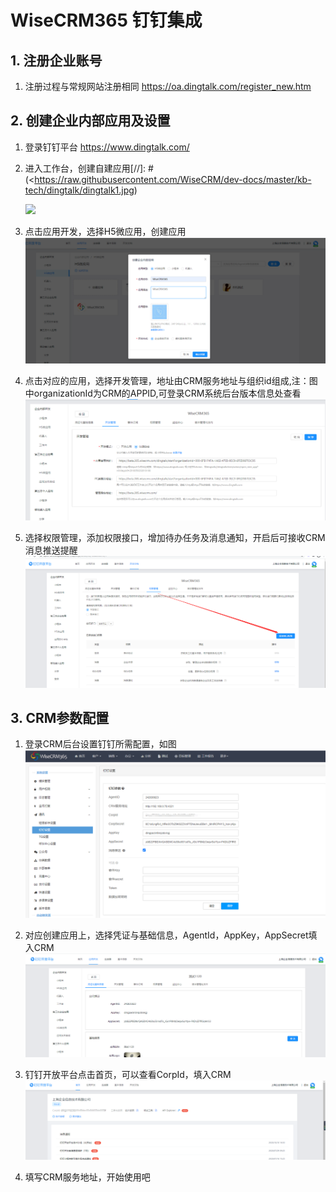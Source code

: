 # WiseCRM365 钉钉集成

## 1. 注册企业账号

1. 注册过程与常规网站注册相同 https://oa.dingtalk.com/register_new.htm

## 2. 创建企业内部应用及设置

1. 登录钉钉平台 https://www.dingtalk.com/

2. 进入工作台，创建自建应用[//]: # (<https://raw.githubusercontent.com/WiseCRM/dev-docs/master/kb-tech/dingtalk/dingtalk1.jpg)

   ![](<https://wbs-qncdn.wisecrm.cn/uploader/20210119/31608664732163220.jpg>)
   
3. 点击应用开发，选择H5微应用，创建应用
   ![](<https://raw.githubusercontent.com/WiseCRM/dev-docs/master/kb-tech/dingtalk/dingtalk2.jpg>)

4. 点击对应的应用，选择开发管理，地址由CRM服务地址与组织id组成,注：图中organizationId为CRM的APPID,可登录CRM系统后台版本信息处查看
   ![](<https://raw.githubusercontent.com/WiseCRM/dev-docs/master/kb-tech/dingtalk/dingtalk3.jpg>)

5. 选择权限管理，添加权限接口，增加待办任务及消息通知，开启后可接收CRM消息推送提醒
   ![](<https://raw.githubusercontent.com/WiseCRM/dev-docs/master/kb-tech/dingtalk/dingtalk4.jpg>)
   
## 3. CRM参数配置

1. 登录CRM后台设置钉钉所需配置，如图
   ![](<https://raw.githubusercontent.com/WiseCRM/dev-docs/master/kb-tech/dingtalk/dingtalk5.jpg>)

2. 对应创建应用上，选择凭证与基础信息，AgentId，AppKey，AppSecret填入CRM
   ![](<https://raw.githubusercontent.com/WiseCRM/dev-docs/master/kb-tech/dingtalk/dingtalk6.jpg>)

3. 钉钉开放平台点击首页，可以查看CorpId，填入CRM
   ![](<https://raw.githubusercontent.com/WiseCRM/dev-docs/master/kb-tech/dingtalk/dingtalk7.jpg>)
   
4. 填写CRM服务地址，开始使用吧
